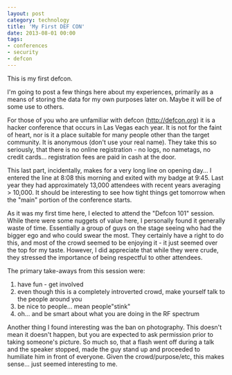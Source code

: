```yaml
---
layout: post
category: technology
title: 'My First DEF CON'
date: 2013-08-01 00:00
tags:
- conferences
- security
- defcon
---
```

This is my first defcon.

I'm going to post a few things here about my experiences, primarily as a means of storing the data for my own purposes
later on. Maybe it will be of some use to others.

For those of you who are unfamiliar with defcon (<http://defcon.org>) it is a hacker conference that occurs in Las
Vegas each year. It is not for the faint of heart, nor is it a place suitable for many people other than the target
community. It is anonymous (don't use your real name). They take this so seriously, that there is no online
registration - no logs, no nametags, no credit cards...  registration fees are paid in cash at the door.

This last part, incidentally, makes for a very long line on opening day... I entered the line at 8:08 this morning and
exited with my badge at 9:45. Last year they had approximately 13,000 attendees with recent years averaging > 10,000.
It should be interesting to see how tight things get tomorrow when the "main" portion of the conference starts.

As it was my first time here, I elected to attend the "Defcon 101" session. While there were some nuggets of value
here, I personally found it generally waste of time. Essentially a group of guys on the stage seeing who had the bigger
ego and who could swear the most. They certainly have a right to do this, and most of the crowd seemed to be enjoying
it - it just seemed over the top for my taste. However, I did appreciate that while they were crude, they stressed the
importance of being respectful to other attendees.

The primary take-aways from this session were:

1. have fun - get involved
2. even though this is a completely introverted crowd, make yourself talk to the people around you
3. be nice to people... mean people"stink"
4. oh... and be smart about what you are doing in the RF spectrum

Another thing I found interesting was the ban on photography. This doesn't mean it doesn't happen, but you are
expected to ask permission prior to taking someone's picture. So much so, that a flash went off during a talk and the
speaker stopped, made the guy stand up and proceeded to humiliate him in front of everyone. Given the crowd/purpose/etc,
this makes sense... just seemed interesting to me.
